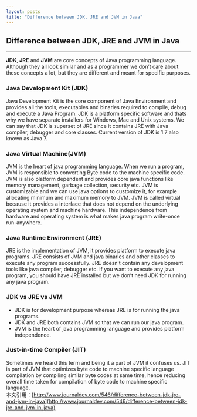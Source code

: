 ```yaml
---
layout: posts
title: "Difference between JDK, JRE and JVM in Java"
---
```


## Difference between JDK, JRE and JVM in Java
----------------------------------
**JDK**, **JRE** and **JVM** are core concepts of Java programming language. Although they all look similar and as a programmer we don’t care about these concepts a lot, but they are different and meant for specific purposes.      
### Java Development Kit (JDK)
Java Development Kit is the core component of Java Environment and provides all the tools, executables and binaries required to compile, debug and execute a Java Program. JDK is a platform specific software and thats why we have separate installers for Windows, Mac and Unix systems. We can say that JDK is superset of JRE since it contains JRE with Java compiler, debugger and core classes. Current version of JDK is 1.7 also known as Java 7.
### Java Virtual Machine(JVM)
JVM is the heart of java programming language. When we run a program, JVM is responsible to converting Byte code to the machine specific code. JVM is also platform dependent and provides core java functions like memory management, garbage collection, security etc. JVM is customizable and we can use java options to customize it, for example allocating minimum and maximum memory to JVM. JVM is called virtual because it provides a interface that does not depend on the underlying operating system and machine hardware. This independence from hardware and operating system is what makes java program write-once run-anywhere.
### Java Runtime Environment (JRE)
JRE is the implementation of JVM, it provides platform to execute java programs. JRE consists of JVM and java binaries and other classes to execute any program successfully. JRE doesn’t contain any development tools like java compiler, debugger etc. If you want to execute any java program, you should have JRE installed but we don’t need JDK for running any java program.
### JDK vs JRE vs JVM      
* JDK is for development purpose whereas JRE is for running the java programs.     
* JDK and JRE both contains JVM so that we can run our java program.     
* JVM is the heart of java programming language and provides platform independence.     
### Just-in-time Compiler (JIT)
Sometimes we heard this term and being it a part of JVM it confuses us. JIT is part of JVM that optimizes byte code to machine specific language compilation by compiling similar byte codes at same time, hence reducing overall time taken for compilation of byte code to machine specific language.      
本文引用：[http://www.journaldev.com/546/difference-between-jdk-jre-and-jvm-in-java](http://www.journaldev.com/546/difference-between-jdk-jre-and-jvm-in-java)